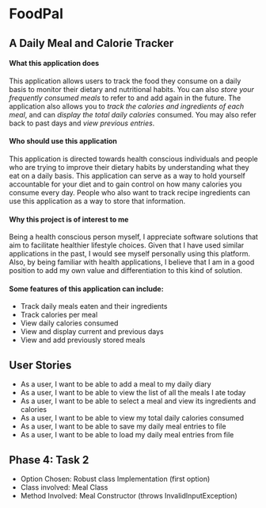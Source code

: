 # FoodPal

## A Daily Meal and Calorie Tracker

#### What this application does

This application allows users to track the food they consume 
on a daily basis to monitor their dietary and nutritional habits. 
You can also *store your frequently consumed meals* to refer to and 
add again in the future. The application also allows you to *track
the calories and ingredients of each meal*, and can *display the 
total daily calories* consumed. You may also refer back
to past days and *view previous entries*.

#### Who should use this application


This application is directed towards health conscious individuals
and people who are trying to improve their dietary habits by 
understanding what they eat on a daily basis. This application can
serve as a way to hold yourself accountable for your diet and to
gain control on how many calories you consume every day. People who
also want to track recipe ingredients can use this application
as a way to store that information.

#### Why this project is of interest to me

Being a health conscious person myself, I appreciate software solutions
that aim to facilitate healthier lifestyle choices. Given that I have used 
similar applications in the past, I would see myself personally using this
platform. Also, by being familiar with health applications, 
I believe that I am in a good position to add my own value and differentiation
to this kind of solution.

#### Some features of this application can include:
- Track daily meals eaten and their ingredients
- Track calories per meal
- View daily calories consumed
- View and display current and previous days
- View and add previously stored meals

## User Stories
- As a user, I want to be able to add a meal to my daily diary
- As a user, I want to be able to view the list of all the meals I ate today
- As a user, I want to be able to select a meal and view its ingredients and calories
- As a user, I want to be able to view my total daily calories consumed
- As a user, I want to be able to save my daily meal entries to file
- As a user, I want to be able to load my daily meal entries from file

## Phase 4: Task 2

- Option Chosen: Robust class Implementation (first option)
- Class involved: Meal Class
- Method Involved: Meal Constructor (throws InvalidInputException)

